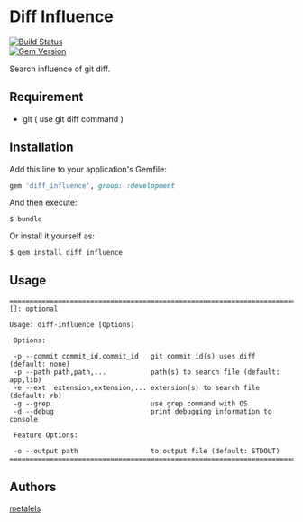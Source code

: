 # Diff Influence

[![Build Status](https://travis-ci.org/metalels/diff_influence.svg?branch=master)](https://travis-ci.org/metalels/diff_influence)  
[![Gem Version](https://badge.fury.io/rb/diff_influence.svg)](https://badge.fury.io/rb/diff_influence)  

Search influence of git diff.

## Requirement ##

* git ( use git diff command )

## Installation ##

Add this line to your application's Gemfile:

```ruby
gem 'diff_influence', group: :development
```

And then execute:

    $ bundle

Or install it yourself as:

    $ gem install diff_influence

## Usage ##

```
==============================================================================
[]: optional

Usage: diff-influence [Options]

 Options:

 -p --commit commit_id,commit_id   git commit id(s) uses diff (default: none)
 -p --path path,path,...           path(s) to search file (default: app,lib)
 -e --ext  extension,extension,... extension(s) to search file (default: rb)
 -g --grep                         use grep command with OS
 -d --debug                        print debugging information to console

 Feature Options:

 -o --output path                  to output file (default: STDOUT)
==============================================================================
```

## Authors ##

[metalels](https://github.com/metalels)
